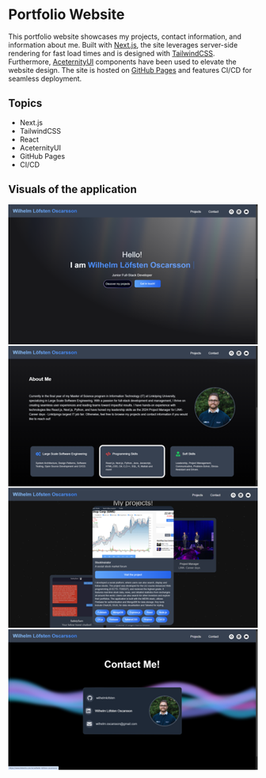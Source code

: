 # Portfolio Website

This portfolio website showcases my projects, contact information, and information about me. Built with [Next.js](https://nextjs.org), the site leverages server-side rendering for fast load times and is designed with [TailwindCSS](https://tailwindcss.com). Furthermore, [AceternityUI](https://ui.aceternity.com/) components have been used to elevate the website design. The site is hosted on [GitHub Pages](https://pages.github.com) and features CI/CD for seamless deployment.

## Topics

- Next.js
- TailwindCSS
- React
- AceternityUI
- GitHub Pages
- CI/CD

## Visuals of the application

![Screenshot](homePage.png)
![Screenshot](aboutMe.png)
![Screenshot](projectPage.png)
![Screenshot](contactPage.png)
